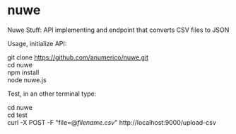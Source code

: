 # nuwe
Nuwe Stuff: API implementing and endpoint that converts CSV files to JSON

Usage, initialize API:

git clone https://github.com/anumerico/nuwe.git \
cd nuwe\
npm install\
node nuwe.js

Test, in an other terminal type:

cd nuwe\
cd test\
curl -X POST -F "file=@<var>filename.csv</var>" http://localhost:9000/upload-csv

